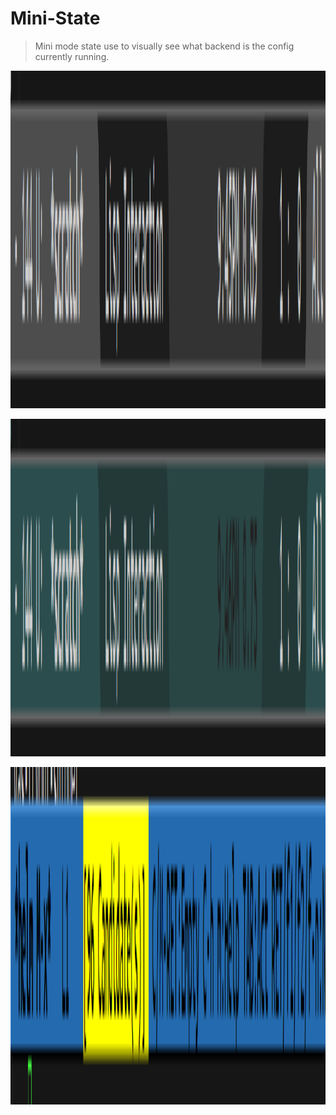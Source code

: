 # Mini-State
> Mini mode state use to visually see what backend is the 
config currently running.

<p align="center">
  <img src="./cross-state.png" width="920" height="540"/>
</p>

<p align="center">
  <img src="./depend-state.png" width="920" height="540"/>
</p>

<p align="center">
  <img src="./minibuffer-state.png" width="920" height="540"/>
</p>
